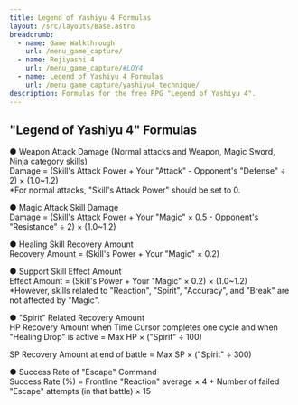 ```yaml
---
title: Legend of Yashiyu 4 Formulas
layout: /src/layouts/Base.astro
breadcrumb:
  - name: Game Walkthrough
    url: /menu_game_capture/
  - name: Rejiyashi 4
    url: /menu_game_capture/#LOY4
  - name: Legend of Yashiyu 4 Formulas
    url: /menu_game_capture/yashiyu4_technique/
description: Formulas for the free RPG "Legend of Yashiyu 4".
---
```


## "Legend of Yashiyu 4" Formulas

● Weapon Attack Damage (Normal attacks and Weapon, Magic Sword, Ninja category skills)  
Damage = (Skill's Attack Power + Your "Attack" - Opponent's "Defense" ÷ 2) × (1.0~1.2)  
*For normal attacks, "Skill's Attack Power" should be set to 0.  
  
● Magic Attack Skill Damage  
Damage = (Skill's Attack Power + Your "Magic" × 0.5 - Opponent's "Resistance" ÷ 2) × (1.0~1.2)  
  
● Healing Skill Recovery Amount  
Recovery Amount = (Skill's Power + Your "Magic" × 0.2)  
  
● Support Skill Effect Amount  
Effect Amount = (Skill's Power + Your "Magic" × 0.2) × (1.0~1.2)  
*However, skills related to "Reaction", "Spirit", "Accuracy", and "Break" are not affected by "Magic".  
  
● "Spirit" Related Recovery Amount  
HP Recovery Amount when Time Cursor completes one cycle and when "Healing Drop" is active = Max HP × ("Spirit" ÷ 100)  
  
SP Recovery Amount at end of battle = Max SP × ("Spirit" ÷ 300)  
  
● Success Rate of "Escape" Command  
Success Rate (%) = Frontline "Reaction" average × 4 + Number of failed "Escape" attempts (in that battle) × 15